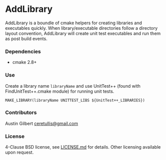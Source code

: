 # AddLibrary 

AddLibrary is a boundle of cmake helpers for creating libraries and executables quickly. When library/executable directories follow a directory layout convention, AddLibrary will create unit test executables and run them as post build events.  

### Dependencies 

- cmake 2.8+ 

### Use 

Create a library name `libraryName` and use UnitTest++ (found with FindUnitTest++.cmake module) for running unit tests. 

    MAKE_LIBRARY(libraryName UNITTEST_LIBS ${UnitTest++_LIBRARIES}) 

### Contributors 

Austin Gilbert <ceretullis@gmail.com>

### License

4-Clause BSD license, see [LICENSE.md](LICENSE.md) for details. Other licensing available upon request. 
